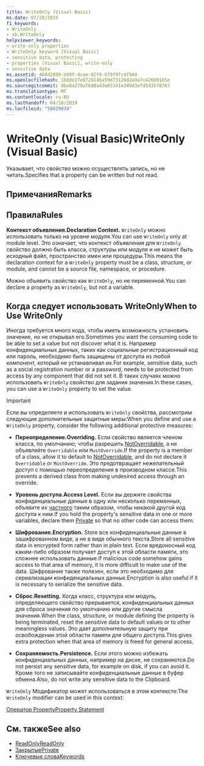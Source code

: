 ```yaml
---
title: WriteOnly (Visual Basic)
ms.date: 07/20/2015
f1_keywords:
- WriteOnly
- vb.WriteOnly
helpviewer_keywords:
- write-only properties
- WriteOnly keyword [Visual Basic]
- sensitive data, protecting
- properties [Visual Basic], write-only
- sensitive data
ms.assetid: 488d2899-b09f-4cee-92f0-6f9f9fc4f944
ms.openlocfilehash: 1b8de27e872914ba59d73126d2a9a7c42609165e
ms.sourcegitcommit: 0be8a279af6d8a43e03141e349d3efd5d35f8767
ms.translationtype: MT
ms.contentlocale: ru-RU
ms.lasthandoff: 04/18/2019
ms.locfileid: "58829034"
---
```

# <a name="writeonly-visual-basic"></a><span data-ttu-id="2254a-102">WriteOnly (Visual Basic)</span><span class="sxs-lookup"><span data-stu-id="2254a-102">WriteOnly (Visual Basic)</span></span>
<span data-ttu-id="2254a-103">Указывает, что свойство можно осуществлять запись, но не читать.</span><span class="sxs-lookup"><span data-stu-id="2254a-103">Specifies that a property can be written but not read.</span></span>  
  
## <a name="remarks"></a><span data-ttu-id="2254a-104">Примечания</span><span class="sxs-lookup"><span data-stu-id="2254a-104">Remarks</span></span>  
  
## <a name="rules"></a><span data-ttu-id="2254a-105">Правила</span><span class="sxs-lookup"><span data-stu-id="2254a-105">Rules</span></span>  
 <span data-ttu-id="2254a-106">**Контекст объявления.**</span><span class="sxs-lookup"><span data-stu-id="2254a-106">**Declaration Context.**</span></span> <span data-ttu-id="2254a-107">`WriteOnly` можно использовать только на уровне модуля.</span><span class="sxs-lookup"><span data-stu-id="2254a-107">You can use `WriteOnly` only at module level.</span></span> <span data-ttu-id="2254a-108">Это означает, что контекст объявления для `WriteOnly` свойство должно быть класса, структуры или модуля и не может быть исходный файл, пространство имен или процедуры.</span><span class="sxs-lookup"><span data-stu-id="2254a-108">This means the declaration context for a `WriteOnly` property must be a class, structure, or module, and cannot be a source file, namespace, or procedure.</span></span>  
  
 <span data-ttu-id="2254a-109">Можно объявить свойство как `WriteOnly`, но не переменной.</span><span class="sxs-lookup"><span data-stu-id="2254a-109">You can declare a property as `WriteOnly`, but not a variable.</span></span>  
  
## <a name="when-to-use-writeonly"></a><span data-ttu-id="2254a-110">Когда следует использовать WriteOnly</span><span class="sxs-lookup"><span data-stu-id="2254a-110">When to Use WriteOnly</span></span>  
 <span data-ttu-id="2254a-111">Иногда требуется много кода, чтобы иметь возможность установить значение, но не открывал его.</span><span class="sxs-lookup"><span data-stu-id="2254a-111">Sometimes you want the consuming code to be able to set a value but not discover what it is.</span></span> <span data-ttu-id="2254a-112">Например конфиденциальных данных, таких как социальные регистрационный код или пароль, необходимо быть защищены от доступа из любой компонент, который не устанавливал их.</span><span class="sxs-lookup"><span data-stu-id="2254a-112">For example, sensitive data, such as a social registration number or a password, needs to be protected from access by any component that did not set it.</span></span> <span data-ttu-id="2254a-113">В таких случаях можно использовать `WriteOnly` свойство для задания значения.</span><span class="sxs-lookup"><span data-stu-id="2254a-113">In these cases, you can use a `WriteOnly` property to set the value.</span></span>  
  
> [!IMPORTANT]
>  <span data-ttu-id="2254a-114">Если вы определяете и использовать `WriteOnly` свойства, рассмотрим следующие дополнительные защитные меры:</span><span class="sxs-lookup"><span data-stu-id="2254a-114">When you define and use a `WriteOnly` property, consider the following additional protective measures:</span></span>  
  
-   <span data-ttu-id="2254a-115">**Переопределение.**</span><span class="sxs-lookup"><span data-stu-id="2254a-115">**Overriding.**</span></span> <span data-ttu-id="2254a-116">Если свойство является членом класса, по умолчанию; чтобы разрешить [NotOverridable](../../../visual-basic/language-reference/modifiers/notoverridable.md), а не объявляйте `Overridable` или `MustOverride`.</span><span class="sxs-lookup"><span data-stu-id="2254a-116">If the property is a member of a class, allow it to default to [NotOverridable](../../../visual-basic/language-reference/modifiers/notoverridable.md), and do not declare it `Overridable` or `MustOverride`.</span></span> <span data-ttu-id="2254a-117">Это предотвращает нежелательный доступ с помощью переопределения в производном классе.</span><span class="sxs-lookup"><span data-stu-id="2254a-117">This prevents a derived class from making undesired access through an override.</span></span>  
  
-   <span data-ttu-id="2254a-118">**Уровень доступа.**</span><span class="sxs-lookup"><span data-stu-id="2254a-118">**Access Level.**</span></span> <span data-ttu-id="2254a-119">Если вы держите свойства конфиденциальные данные в одну или несколько переменных, объявите их [частного](../../../visual-basic/language-reference/modifiers/private.md) таким образом, чтобы никакой другой код доступа к ним.</span><span class="sxs-lookup"><span data-stu-id="2254a-119">If you hold the property's sensitive data in one or more variables, declare them [Private](../../../visual-basic/language-reference/modifiers/private.md) so that no other code can access them.</span></span>  
  
-   <span data-ttu-id="2254a-120">**Шифрование.**</span><span class="sxs-lookup"><span data-stu-id="2254a-120">**Encryption.**</span></span> <span data-ttu-id="2254a-121">Store все конфиденциальные данные в зашифрованном виде, а не в виде обычного текста.</span><span class="sxs-lookup"><span data-stu-id="2254a-121">Store all sensitive data in encrypted form rather than in plain text.</span></span> <span data-ttu-id="2254a-122">Если вредоносный код каким-либо образом получает доступ к этой области памяти, это сложнее использовать данные.</span><span class="sxs-lookup"><span data-stu-id="2254a-122">If malicious code somehow gains access to that area of memory, it is more difficult to make use of the data.</span></span> <span data-ttu-id="2254a-123">Шифрование также полезен, если это необходимо для сериализации конфиденциальных данных.</span><span class="sxs-lookup"><span data-stu-id="2254a-123">Encryption is also useful if it is necessary to serialize the sensitive data.</span></span>  
  
-   <span data-ttu-id="2254a-124">**Сброс.**</span><span class="sxs-lookup"><span data-stu-id="2254a-124">**Resetting.**</span></span> <span data-ttu-id="2254a-125">Когда класс, структура или модуль, определяющего свойство прерывается, конфиденциальных данных для сброса значения по умолчанию или другие смысла значения.</span><span class="sxs-lookup"><span data-stu-id="2254a-125">When the class, structure, or module defining the property is being terminated, reset the sensitive data to default values or to other meaningless values.</span></span> <span data-ttu-id="2254a-126">Это дает дополнительную защиту при освобождении этой области памяти для общего доступа.</span><span class="sxs-lookup"><span data-stu-id="2254a-126">This gives extra protection when that area of memory is freed for general access.</span></span>  
  
-   <span data-ttu-id="2254a-127">**Сохраняемость.**</span><span class="sxs-lookup"><span data-stu-id="2254a-127">**Persistence.**</span></span> <span data-ttu-id="2254a-128">Если этого можно избежать конфиденциальных данных, например на диске, не сохраняются.</span><span class="sxs-lookup"><span data-stu-id="2254a-128">Do not persist any sensitive data, for example on disk, if you can avoid it.</span></span> <span data-ttu-id="2254a-129">Кроме того не записывайте конфиденциальные данные в буфер обмена.</span><span class="sxs-lookup"><span data-stu-id="2254a-129">Also, do not write any sensitive data to the Clipboard.</span></span>  
  
 <span data-ttu-id="2254a-130">`WriteOnly` Модификатор может использоваться в этом контексте:</span><span class="sxs-lookup"><span data-stu-id="2254a-130">The `WriteOnly` modifier can be used in this context:</span></span>  
  
 [<span data-ttu-id="2254a-131">Оператор Property</span><span class="sxs-lookup"><span data-stu-id="2254a-131">Property Statement</span></span>](../../../visual-basic/language-reference/statements/property-statement.md)  
  
## <a name="see-also"></a><span data-ttu-id="2254a-132">См. также</span><span class="sxs-lookup"><span data-stu-id="2254a-132">See also</span></span>

- [<span data-ttu-id="2254a-133">ReadOnly</span><span class="sxs-lookup"><span data-stu-id="2254a-133">ReadOnly</span></span>](../../../visual-basic/language-reference/modifiers/readonly.md)
- [<span data-ttu-id="2254a-134">Закрытые</span><span class="sxs-lookup"><span data-stu-id="2254a-134">Private</span></span>](../../../visual-basic/language-reference/modifiers/private.md)
- [<span data-ttu-id="2254a-135">Ключевые слова</span><span class="sxs-lookup"><span data-stu-id="2254a-135">Keywords</span></span>](../../../visual-basic/language-reference/keywords/index.md)
